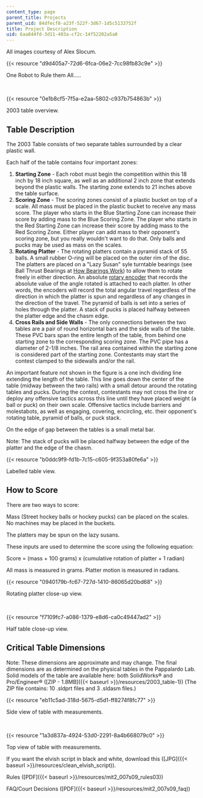 ```yaml
---
content_type: page
parent_title: Projects
parent_uid: 84dfecf8-a23f-522f-3d67-1d5c5133752f
title: Project Description
uid: 6aa844fd-3d11-403a-cf2c-14f52202a5a0
---
```


All images courtesy of Alex Slocum.

{{< resource "d9d405a7-72d6-6fca-06e2-7cc98fb83c9e" >}}

One Robot to Rule them All.....

  
  
 

{{< resource "0e1b8cf5-7f5a-e2aa-5802-c937b754863b" >}}

2003 table overview.

Table Description
-----------------

The 2003 Table consists of two separate tables surrounded by a clear plastic wall.

Each half of the table contains four important zones:

1.  **Starting Zone** - Each robot must begin the competition within this 18 inch by 18 inch square, as well as an additional 2 inch zone that extends beyond the plastic walls. The starting zone extends to 21 inches above the table surface.
2.  **Scoring Zone** - The scoring zones consist of a plastic bucket on top of a scale. All mass must be placed in the plastic bucket to receive any mass score. The player who starts in the Blue Starting Zone can increase their score by adding mass to the Blue Scoring Zone. The player who starts in the Red Starting Zone can increase their score by adding mass to the Red Scoring Zone. Either player can add mass to their opponent's scoring zone, but you really wouldn't want to do that. Only balls and pucks may be used as mass on the scales.
3.  **Rotating Platter** - The rotating platters contain a pyramid stack of 55 balls. A small rubber O-ring will be placed on the outer rim of the disc. The platters are placed on a "Lazy Susan" syle turntable bearings (see Ball Thrust Bearings at [How Bearings Work](http://www.howstuffworks.com/bearing3.htm)) to allow them to rotate freely in either direction. An absolute [rotary encoder](http://www.gsig.com/) that records the absolute value of the angle rotated is attached to each platter. In other words, the encoders will record the total angular travel regardless of the direction in which the platter is spun and regardless of any changes in the direction of the travel. The pyramid of balls is set into a series of holes through the platter. A stack of pucks is placed halfway between the platter edge and the chasm edge.
4.  **Cross Rails and Side Walls** - The only connections between the two tables are a pair of round horizontal bars and the side walls of the table. These PVC bars span the entire length of the table, from behind one starting zone to the corresponding scoring zone. The PVC pipe has a diameter of 2-1/8 inches. The rail area contained within the starting zone is considered part of the starting zone. Contestants may start the contest clamped to the sidewalls and/or the rail.

An important feature not shown in the figure is a one inch dividing line extending the length of the table. This line goes down the center of the table (midway between the two rails) with a small detour around the rotating tables and pucks. During the contest, contestants may not cross the line or deploy any offensive tactics across this line until they have placed weight (a ball or puck) on their own scale. Offensive tactics include barriers and molestabots, as well as engaging, covering, encircling, etc. their opponent's rotating table, pyramid of balls, or puck stack.

On the edge of gap between the tables is a small metal bar.

Note: The stack of pucks will be placed halfway between the edge of the platter and the edge of the chasm.

{{< resource "b0ddc9f9-fd1b-7c15-c605-9f353a80fe6a" >}}

Labelled table view.

How to Score
------------

There are two ways to score:

Mass (Street hockey balls or hockey pucks) can be placed on the scales. No machines may be placed in the buckets.

The platters may be spun on the lazy susans.

These inputs are used to determine the score using the following equation:

Score = (mass + 100 grams) x (cumulative rotation of platter + 1 radian)

All mass is measured in grams. Platter motion is measured in radians.

{{< resource "0940179b-fc67-727d-1410-86065d20bd68" >}}

Rotating platter close-up view.

  
  
 

{{< resource "f7109fc7-a086-1379-e8d6-ca0c49447ad2" >}}

Half table close-up view.

Critical Table Dimensions
-------------------------

Note: These dimensions are approximate and may change. The final dimensions are as determined on the physical tables in the Pappalardo Lab. Solid models of the table are available here: both SolidWorks® and Pro/Engineer® ([ZIP - 1.8MB]({{< baseurl >}}/resources/2003_table-1)) (The ZIP file contains: 10 .sldprt files and 3 .sldasm files.)

{{< resource "eb11c5ad-318d-5675-d5d1-ff8274f8fc77" >}}

Side view of table with measurements.

  
  
 

{{< resource "1a3d837a-4924-53d0-2291-8a4b668079c0" >}}

Top view of table with measurements.

If you want the elvish script in black and white, download this ([JPG]({{< baseurl >}}/resources/clean_elvish_script)).

Rules ([PDF]({{< baseurl >}}/resources/mit2_007s09_rules03))

FAQ/Court Decisions ([PDF]({{< baseurl >}}/resources/mit2_007s09_faq))